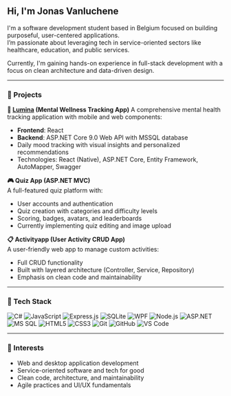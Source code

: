 ## Hi, I'm Jonas Vanluchene

I'm a software development student based in Belgium focused on building purposeful, user-centered applications.  
I’m passionate about leveraging tech in service-oriented sectors like healthcare, education, and public services.

Currently, I'm gaining hands-on experience in full-stack development with a focus on clean architecture and data-driven design.

---

### 🚀 Projects

**🌟 [Lumina](https://github.com/jonasvanluchene/lumina) (Mental Wellness Tracking App)**
A comprehensive mental health tracking application with mobile and web components:
* **Frontend**: React
* **Backend**: ASP.NET Core 9.0 Web API with MSSQL database
* Daily mood tracking with visual insights and personalized recommendations
* Technologies: React (Native), ASP.NET Core, Entity Framework, AutoMapper, Swagger
  
**🎮 Quiz App (ASP.NET MVC)**  
A full-featured quiz platform with:
- User accounts and authentication  
- Quiz creation with categories and difficulty levels  
- Scoring, badges, avatars, and leaderboards  
- Currently implementing quiz editing and image upload

**📋 Activityapp (User Activity CRUD App)**  
A user-friendly web app to manage custom activities:
- Full CRUD functionality  
- Built with layered architecture (Controller, Service, Repository)  
- Emphasis on clean code and maintainability

---

### 🧰 Tech Stack

![C#](https://img.shields.io/badge/-C%23-239120?style=flat-square&logo=c-sharp&logoColor=white)
![JavaScript](https://img.shields.io/badge/-JavaScript-F7DF1E?style=flat-square&logo=javascript&logoColor=black)
![Express.js](https://img.shields.io/badge/-Express.js-black?style=flat-square&logo=express)
![SQLite](https://img.shields.io/badge/-SQLite-003B57?style=flat-square&logo=sqlite)
![WPF](https://img.shields.io/badge/-WPF-5C2D91?style=flat-square&logo=windows)
![Node.js](https://img.shields.io/badge/-Node.js-339933?style=flat-square&logo=node.js&logoColor=white)
![ASP.NET](https://img.shields.io/badge/-ASP.NET-5C2D91?style=flat-square&logo=dotnet&logoColor=white)
![MS SQL](https://img.shields.io/badge/-MS%20SQL-CC2927?style=flat-square&logo=microsoft-sql-server&logoColor=white)
![HTML5](https://img.shields.io/badge/-HTML5-E34F26?style=flat-square&logo=html5&logoColor=white)
![CSS3](https://img.shields.io/badge/-CSS3-1572B6?style=flat-square&logo=css3&logoColor=white)
![Git](https://img.shields.io/badge/-Git-F05032?style=flat-square&logo=git&logoColor=white)
![GitHub](https://img.shields.io/badge/-GitHub-181717?style=flat-square&logo=github)
![VS Code](https://img.shields.io/badge/-VS%20Code-007ACC?style=flat-square&logo=visual-studio-code&logoColor=white)

---

### 📌 Interests
- Web and desktop application development  
- Service-oriented software and tech for good  
- Clean code, architecture, and maintainability  
- Agile practices and UI/UX fundamentals
